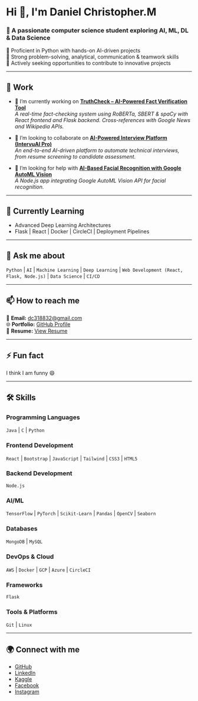 # Hi 👋, I'm Daniel Christopher.M  

### 🚀 A passionate computer science student exploring AI, ML, DL & Data Science  

🔹 Proficient in Python with hands-on AI-driven projects  
🔹 Strong problem-solving, analytical, communication & teamwork skills  
🔹 Actively seeking opportunities to contribute to innovative projects  

---

## 💼 Work  

- 🔭 I’m currently working on **[TruthCheck – AI-Powered Fact Verification Tool](https://github.com/CHRISDANIEL145/truth-check)**  
  *A real-time fact-checking system using RoBERTa, SBERT & spaCy with React frontend and Flask backend. Cross-references with Google News and Wikipedia APIs.*  

- 👯 I’m looking to collaborate on **[AI-Powered Interview Platform (IntervuAI Pro)](https://github.com/CHRISDANIEL145/AI-Powered_Interview_Platform)**  
  *An end-to-end AI-driven platform to automate technical interviews, from resume screening to candidate assessment.*  

- 🤝 I’m looking for help with **[AI-Based Facial Recognition with Google AutoML Vision](https://github.com/CHRISDANIEL145/AI-Based-Facial-Recognition-with-Google-AutoML-Vision-)**  
  *A Node.js app integrating Google AutoML Vision API for facial recognition.*  

---

## 🌱 Currently Learning  

- Advanced Deep Learning Architectures  
- Flask | React | Docker | CircleCI | Deployment Pipelines  

---

## 💬 Ask me about  

`Python` | `AI` | `Machine Learning` | `Deep Learning` | `Web Development (React, Flask, Node.js)` | `Data Science` | `CI/CD`  

---

## 📫 How to reach me  

📧 **Email:** dc318832@gmail.com  
🌐 **Portfolio:** [GitHub Profile](https://github.com/CHRISDANIEL145)  
📄 **Resume:** [View Resume](https://drive.google.com/drive/folders/10p_dIXSoYw2cl2SCQ8Hd0O06v1WvLuSz?usp=drive_link)  

---

## ⚡ Fun fact  
I think I am funny 😄  

---

## 🛠️ Skills  

### Programming Languages  
`Java` | `C` | `Python`  

### Frontend Development  
`React` | `Bootstrap` | `JavaScript` | `Tailwind` | `CSS3` | `HTML5`  

### Backend Development  
`Node.js`  

### AI/ML  
`TensorFlow` | `PyTorch` | `Scikit-Learn` | `Pandas` | `OpenCV` | `Seaborn`  

### Databases  
`MongoDB` | `MySQL`  

### DevOps & Cloud  
`AWS` | `Docker` | `GCP` | `Azure` | `CircleCI`  

### Frameworks  
`Flask`  

### Tools & Platforms  
`Git` | `Linux`  

---

## 🌍 Connect with me  

- [GitHub](https://github.com/chrisdaniel145)  
- [LinkedIn](https://www.linkedin.com/in/daniel-christopher-m-9288a7249/)  
- [Kaggle](https://www.kaggle.com/danielchristop)  
- [Facebook](https://www.facebook.com/profile.php?id=100037114594535)  
- [Instagram](https://www.instagram.com/chris_daniel145/)  

